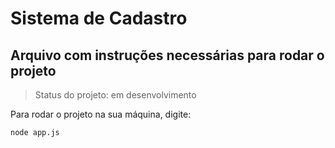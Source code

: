 # Sistema de Cadastro #

## Arquivo com instruções necessárias para rodar o projeto ##

>Status do projeto: em desenvolvimento

Para rodar o projeto na sua máquina, digite:
```
node app.js
```
